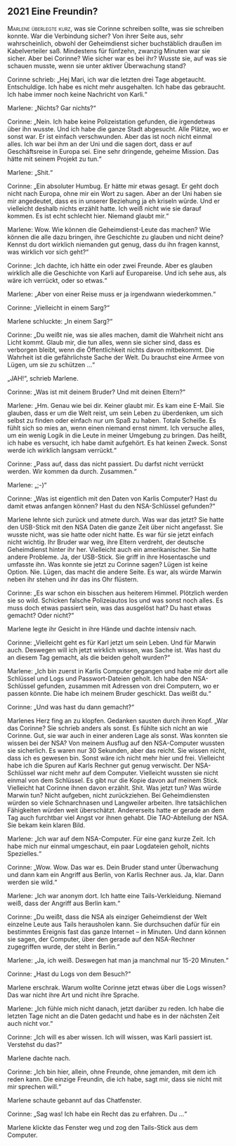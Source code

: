 ## **2021** Eine Freundin?

<span style="font-variant:small-caps;">Marlene überlegte kurz,</span> was sie Corinne schreiben sollte, was sie schreiben konnte.
War die Verbindung sicher? Von ihrer Seite aus, sehr wahrscheinlich, obwohl der Geheimdienst sicher buchstäblich draußen im Kabelverteiler saß.
Mindestens für fünfzehn, zwanzig Minuten war sie sicher.
Aber bei Corinne?
Wie sicher war es bei ihr?
Wusste sie, auf was sie schauen musste, wenn sie unter aktiver Überwachung stand?

Corinne schrieb: „Hej Mari, ich war die letzten drei Tage abgetaucht.
Entschuldige.
Ich habe es nicht mehr ausgehalten.
Ich habe das gebraucht.
Ich habe immer noch keine Nachricht von Karli.“

Marlene: „Nichts? Gar nichts?“

Corinne: „Nein.
Ich habe keine Polizeistation gefunden, die irgendetwas über ihn wusste.
Und ich habe die ganze Stadt abgesucht.
Alle Plätze, wo er sonst war.
Er ist einfach verschwunden.
Aber das ist noch nicht einmal alles.
Ich war bei ihm an der Uni und die sagen dort, dass er auf Geschäftsreise in Europa sei.
Eine sehr dringende, geheime Mission.
Das hätte mit seinem Projekt zu tun.“

Marlene: „Shit.“

Corinne: „Ein absoluter Humbug.
Er hätte mir etwas gesagt.
Er geht doch nicht nach Europa, ohne mir ein Wort zu sagen.
Aber an der Uni haben sie mir angedeutet, dass es in unserer Beziehung ja eh kriseln würde.
Und er vielleicht deshalb nichts erzählt hatte.
Ich weiß nicht wie sie darauf kommen.
Es ist echt schlecht hier.
Niemand glaubt mir.“

Marlene: Wow.
Wie können die Geheimdienst-Leute das machen?
Wie können die alle dazu bringen, ihre Geschichte zu glauben und nicht deine?
Kennst du dort wirklich niemanden gut genug, dass du ihn fragen kannst, was wirklich vor sich geht?“

Corinne: „Ich dachte, ich hätte ein oder zwei Freunde.
Aber es glauben wirklich alle die Geschichte von Karli auf Europareise.
Und ich sehe aus, als wäre ich verrückt, oder so etwas.“

Marlene: „Aber von einer Reise muss er ja irgendwann wiederkommen.“

Corinne: „Vielleicht in einem Sarg?“

Marlene schluckte: „In einem Sarg?“

Corinne: „Du weißt nie, was sie alles machen, damit die Wahrheit nicht ans Licht kommt.
Glaub mir, die tun alles, wenn sie sicher sind, dass es verborgen bleibt, wenn die Öffentlichkeit nichts davon mitbekommt.
Die Wahrheit ist die gefährlichste Sache der Welt.
Du brauchst eine Armee von Lügen, um sie zu schützen …“

„JAH!“, schrieb Marlene.

Corinne: „Was ist mit deinem Bruder?
Und mit deinen Eltern?“

Marlene: „Hm. Genau wie bei dir.
Keiner glaubt mir.
Es kam eine E-Mail.
Sie glauben, dass er um die Welt reist, um sein Leben zu überdenken, um sich selbst zu finden oder einfach nur um Spaß zu haben.
Totale Scheiße.
Es fühlt sich so mies an, wenn einen niemand ernst nimmt.
Ich versuche alles, um ein wenig Logik in die Leute in meiner Umgebung zu bringen.
Das heißt, ich habe es versucht, ich habe damit aufgehört.
Es hat keinen Zweck.
Sonst werde ich wirklich langsam verrückt.“

Corinne: „Pass auf, dass das nicht passiert.
Du darfst nicht verrückt werden.
Wir kommen da durch.
Zusammen.“

Marlene: „;-)“

Corinne: „Was ist eigentlich mit den Daten von Karlis Computer?
Hast du damit etwas anfangen können?
Hast du den NSA-Schlüssel gefunden?“

Marlene lehnte sich zurück und atmete durch.
Was war das jetzt?
Sie hatte den USB-Stick mit den NSA Daten die ganze Zeit über nicht angefasst.
Sie wusste nicht, was sie hatte oder nicht hatte.
Es war für sie jetzt einfach nicht wichtig.
Ihr Bruder war weg, ihre Eltern verdreht, der deutsche Geheimdienst hinter ihr her.
Vielleicht auch ein amerikanischer.
Sie hatte andere Probleme.
Ja, der USB-Stick.
Sie griff in ihre Hosentasche und umfasste ihn.
Was konnte sie jetzt zu Corinne sagen?
Lügen ist keine Option.
Nie.
Lügen, das macht die andere Seite.
Es war, als würde Marwin neben ihr stehen und ihr das ins Ohr flüstern.

Corinne: „Es war schon ein bisschen aus heiterem Himmel.
Plötzlich werden sie so wild.
Schicken falsche Polizeiautos los und was sonst noch alles.
Es muss doch etwas passiert sein, was das ausgelöst hat?
Du hast etwas gemacht?
Oder nicht?“

Marlene legte ihr Gesicht in ihre Hände und dachte intensiv nach.

Corinne: „Vielleicht geht es für Karl jetzt um sein Leben.
Und für Marwin auch.
Deswegen will ich jetzt wirklich wissen, was Sache ist.
Was hast du an diesem Tag gemacht, als die beiden geholt wurden?“

Marlene: „Ich bin zuerst in Karlis Computer gegangen und habe mir dort alle Schlüssel und Logs und Passwort-Dateien geholt.
Ich habe den NSA-Schlüssel gefunden, zusammen mit Adressen von drei Computern, wo er passen könnte.
Die habe ich meinem Bruder geschickt.
Das weißt du.“

Corinne: „Und was hast du dann gemacht?“

Marlenes Herz fing an zu klopfen.
Gedanken sausten durch ihren Kopf.
„War das Corinne? Sie schrieb anders als sonst.
Es fühlte sich nicht an wie Corinne.
Gut, sie war auch in einer anderen Lage als sonst.
Was konnten sie wissen bei der NSA?
Von meinem Ausflug auf den NSA-Computer wussten sie sicherlich.
Es waren nur 30 Sekunden, aber das reicht.
Sie wissen nicht, dass ich es gewesen bin.
Sonst wäre ich nicht mehr hier und frei.
Vielleicht habe ich die Spuren auf Karls Rechner gut genug verwischt.
Der NSA-Schlüssel war nicht mehr auf dem Computer.
Vielleicht wussten sie nicht einmal von dem Schlüssel.
Es gibt nur die Kopie davon auf meinem Stick.
Vielleicht hat Corinne ihnen davon erzählt.
Shit.
Was jetzt tun?
Was würde Marwin tun?
Nicht aufgeben, nicht zurückziehen.
Bei Geheimdiensten würden so viele Schnarchnasen und Langweiler arbeiten.
Ihre tatsächlichen Fähigkeiten würden weit überschätzt.
Andererseits hatte er gerade an dem Tag auch furchtbar viel Angst vor ihnen gehabt.
Die TAO-Abteilung der NSA.
Sie bekam kein klaren Bild.

Marlene: „Ich war auf dem NSA-Computer.
Für eine ganz kurze Zeit.
Ich habe mich nur einmal umgeschaut, ein paar Logdateien geholt, nichts Spezielles.“

Corinne: „Wow.
Wow.
Das war es.
Dein Bruder stand unter Überwachung und dann kam ein Angriff aus Berlin, von Karlis Rechner aus.
Ja, klar.
Dann werden sie wild.“

Marlene: „Ich war anonym dort.
Ich hatte eine Tails-Verkleidung.
Niemand weiß, dass der Angriff aus Berlin kam.“

Corinne: „Du weißt, dass die NSA als einziger Geheimdienst der Welt einzelne Leute aus Tails herausholen kann.
Sie durchsuchen dafür für ein bestimmtes Ereignis fast das ganze Internet – in Minuten.
Und dann können sie sagen, der Computer, über den gerade auf den NSA-Rechner zugegriffen wurde, der steht in Berlin.“

Marlene: „Ja, ich weiß.
Deswegen hat man ja manchmal nur 15-20 Minuten.“

Corinne: „Hast du Logs von dem Besuch?“

Marlene erschrak.
Warum wollte Corinne jetzt etwas über die Logs wissen?
Das war nicht ihre Art und nicht ihre Sprache.

Marlene: „Ich fühle mich nicht danach, jetzt darüber zu reden.
Ich habe die letzten Tage nicht an die Daten gedacht und habe es in der nächsten Zeit auch nicht vor.“

Corinne: „Ich will es aber wissen.
Ich will wissen, was Karli passiert ist.
Verstehst du das?“

Marlene dachte nach.

Corinne: „Ich bin hier, allein, ohne Freunde, ohne jemanden, mit dem ich reden kann.
Die einzige Freundin, die ich habe, sagt mir, dass sie nicht mit mir sprechen will.“

Marlene schaute gebannt auf das Chatfenster.

Corinne: „Sag was! Ich habe ein Recht das zu erfahren.
Du …“

Marlene klickte das Fenster weg und zog den Tails-Stick aus dem Computer.
